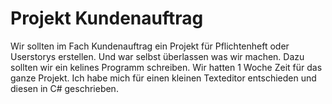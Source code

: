 # Projekt Kundenauftrag

Wir sollten im Fach Kundenauftrag ein Projekt für Pflichtenheft oder Userstorys erstellen.
Und war selbst überlassen was wir machen. Dazu sollten wir ein kelines Programm schreiben.
Wir hatten 1 Woche Zeit für das ganze Projekt.
Ich habe mich für einen kleinen Texteditor entschieden und diesen in C# geschrieben.

